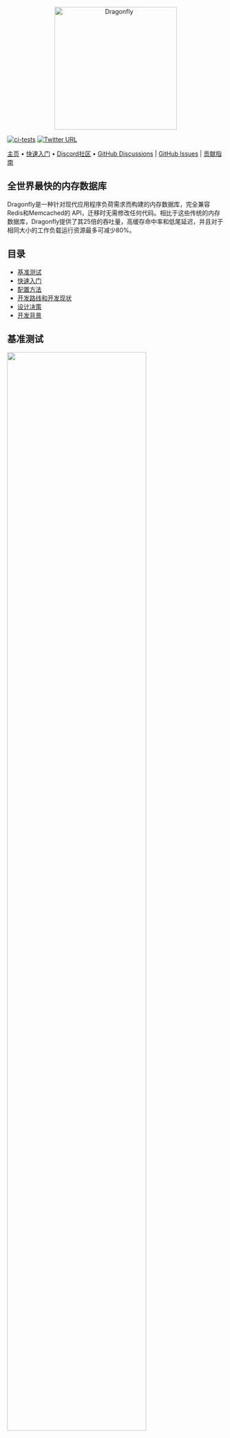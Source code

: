 <p align="center">
  <a href="https://dragonflydb.io">
    <img  src="https://raw.githubusercontent.com/dragonflydb/dragonfly/main/.github/images/logo-full.svg"
      width="284" border="0" alt="Dragonfly">
  </a>
</p>



[![ci-tests](https://github.com/dragonflydb/dragonfly/actions/workflows/ci.yml/badge.svg)](https://github.com/dragonflydb/dragonfly/actions/workflows/ci.yml) [![Twitter URL](https://img.shields.io/twitter/follow/dragonflydbio?style=social)](https://twitter.com/dragonflydbio)


[主页](https://dragonflydb.io/) • [快速入门](https://github.com/dragonflydb/dragonfly/tree/main/docs/quick-start) • [Discord社区](https://discord.gg/HsPjXGVH85) • [GitHub Discussions](https://github.com/dragonflydb/dragonfly/discussions) | [GitHub Issues](https://github.com/dragonflydb/dragonfly/issues) | [贡献指南](https://github.com/dragonflydb/dragonfly/blob/main/CONTRIBUTING.md)

## 全世界最快的内存数据库

Dragonfly是一种针对现代应用程序负荷需求而构建的内存数据库，完全兼容Redis和Memcached的 API，迁移时无需修改任何代码。相比于这些传统的内存数据库，Dragonfly提供了其25倍的吞吐量，高缓存命中率和低尾延迟，并且对于相同大小的工作负载运行资源最多可减少80%。

## 目录

- [基准测试](#基准测试)
- [快速入门](./doc/快速入门)
- [配置方法](#配置方法)
- [开发路线和开发现状](#开发路线和开发现状)
- [设计决策](#设计决策)
- [开发背景](#开发背景)

## <a name="基准测试"><a/> 基准测试

<img src="http://static.dragonflydb.io/repo-assets/aws-throughput.svg" width="80%" border="0"/>

Dragonfly在c6gn.16xlarge上达到了每秒380万个查询（QPS），相比于Redis，吞吐量提高了25倍。

在Dragonfly的峰值吞吐量下，P99延迟如下：

| op    | r6g   | c6gn  | c7g   |
| ----- | ----- | ----- | ----- |
| set   | 0.8ms | 1ms   | 1ms   |
| get   | 0.9ms | 0.9ms | 0.8ms |
| setex | 0.9ms | 1.1ms | 1.3ms |

*所有基准测试均使用`memtier_benchmark`（见下文），根据服务器类型和实例类型调整线程数。`memtier`运行在独立的c6gn.16xlarge机器上。对于setex基准测试，我们使用了500的到期范围，以便其能够存活直到测试结束。*

```bash
  memtier_benchmark --ratio ... -t <threads> -c 30 -n 200000 --distinct-client-seed -d 256 \
     --expiry-range=...
```

当以管道模式运行，并设置参数`--pipeline=30`时，Dragonfly可以实现**10M qps**的SET操作和 **15M qps**的GET操作。

### Memcached / Dragonfly

我们在 AWS 的 `c6gn.16xlarge` 实例上比较了 memcached 和 Dragonfly。如下图所示，与 memcached 相比，Dragonfly 的吞吐量在读写两方面上都占据了优势，并且在延迟方面也还不错。对于写入工作，Dragonfly 的延迟更低，这是由于在 memcached 的写入路径上存在竞争（请参见[此处](docs/memcached_benchmark.md)）。

#### SET benchmark

|  Server   | QPS(thousands qps) | latency 99% |  99.9%  |
| :-------: | :----------------: | :---------: | :-----: |
| Dragonfly |       🟩 3844       |   🟩 0.9ms   | 🟩 2.4ms |
| Memcached |        806         |    1.6ms    |  3.2ms  |

#### GET benchmark

| Server    | QPS(thousands qps) | latency 99% |  99.9%  |
| --------- | :----------------: | :---------: | :-----: |
| Dragonfly |       🟩 3717       |     1ms     |  2.4ms  |
| Memcached |        2100        |  🟩 0.34ms   | 🟩 0.6ms |


对于读取基准测试，Memcached 表现出了更低的延迟，但在吞吐量方面比不上Dragonfly。

### 内存效率

在接下来的测试中，我们使用 `debug populate 5000000 key 1024` 命令向 Dragonfly 和 Redis 分别写入了约 5GB 的数据。然后我们使用 `memtier` 发送更新流量并使用 `bgsave` 命令启动快照。下图清楚地展示了这两个服务器在内存效率方面的表现。

<img src="http://static.dragonflydb.io/repo-assets/bgsave-memusage.svg" width="70%" border="0"/>

在空闲状态下，Dragonfly 比 Redis 节省约 30% 的内存。
在快照阶段，Dragonfly 也没有显示出任何明显的内存增加。
但同时，Redis 在峰值时的内存几乎达到了 Dragonfly 的 3 倍。
Dragonfly 完成快照也很快，仅在启动后几秒钟内就完成了。
有关 Dragonfly 内存效率的更多信息，请参见 [dashtable 文档](/docs/dashtable.md)。



## <a name="开发路线和开发现状"><a/>配置方法

Dragonfly 支持 Redis 的常见参数。
例如，您可以运行：`dragonfly --requirepass=foo --bind localhost`。

目前，Dragonfly 支持以下 Redis 特定参数：

* `port`：Redis 连接端口，默认为 `6379`。
* `bind`：使用本地主机名仅允许本地连接，使用公共 IP 地址允许外部连接到**该 IP 地址**。
* `requirepass`：AUTH 认证密码，默认为空 `""`。
* `maxmemory`：限制数据库使用的最大内存（以字节为单位）。`0` 表示程序将自动确定其最大内存使用量。默认为 `0`。
* `dir`：默认情况下，dragonfly docker 使用 `/data` 文件夹进行快照。CLI 使用的是 `""`。你可以使用 `-v` docker 选项将其映射到主机文件夹。
* `dbfilename`：保存/加载数据库的文件名。默认为 `dump`；

此外，还有 Dragonfly 特定的参数选项：

* `memcached_port`：在此端口上启用 memcached 兼容的 API。默认禁用。

* `keys_output_limit`：在`keys` 命令中返回的最大键数。默认为 `8192`。

  `keys` 命令是危险命令。我们会截断结果以避免在获取太多键时内存溢出。

* `dbnum`：`select` 支持的最大数据库数。

* `cache_mode`：请参见下面的 [缓存](#全新的缓存设计) 部分。

* `hz`：键到期评估频率。默认为 `100`。空闲时，使用较低的频率可以占用较少的 CPU资源，但这会导致清理过期键的速度下降。

* `snapshot_cron`：定时自动备份快照的 cron 表达式，使用标准的、精确到分钟的 cron 语法。默认为空 `""`。

  下面是一些 cron 表达式的示例，更多关于此参数的细节请参见[文档](https://www.dragonflydb.io/docs/managing-dragonfly/backups#the-snapshot_cron-flag)。

  | Cron 表达式      | 描述                               |
  |---------------|----------------------------------|
  | `* * * * *`   | 每分钟                              |
  | `*/5 * * * *` | 每隔 5 分钟 (00:00, 00:05, 00:10...) |
  | `5 */2 * * *` | 每隔 2 小时的第 5 分钟                   |
  | `0 0 * * *`   | 每天的 00:00 午夜                     |
  | `0 6 * * 1-5` | 从星期一到星期五的每天 06:00 黎明             |

* `save_schedule`：以 UTC 时间规范保存快照，格式： HH:MM（24 小时制时间）。默认为空 `""`。该参数被标记为弃用，新版本中推荐使用 `snapshot_cron` 参数替代。

* `primary_port_http_enabled`：如果为 true，则允许在主 TCP 端口上访问 HTTP 控制台。默认为 `true`。

* `admin_port`：如果设置，将在指定的端口上启用对控制台的管理访问。支持 HTTP 和 RESP 协议。默认禁用。

* `admin_bind`：如果设置，将管理控制台 TCP 连接绑定到给定地址。支持 HTTP 和 RESP 协议。默认为 `any`。

* `admin_nopass`: 如果设置，允许在不提供任何认证令牌的情况下，通过指定的端口访问管理控制台。同时支持 HTTP 和 RESP 协议。 默认为 `false`。

* `cluster_mode`：支持集群模式。目前仅支持 `emulated`。默认为空 `""`。

* `cluster_announce_ip`：集群模式下向客户端公开的 IP。

### 启动脚本示例，包含常用选项：

```bash
./dragonfly-x86_64 --logtostderr --requirepass=youshallnotpass --cache_mode=true -dbnum 1 --bind localhost --port 6379  --save_schedule "*:30" --maxmemory=12gb --keys_output_limit=12288 --dbfilename dump.rdb
```
还可以通过运行 `dragonfly --flagfile <filename>` 从配置文件中获取参数，配置文件的每行应该列出一个参数，并用等号代替键值参数的空格。

要获取更多选项，如日志管理或TLS支持，请运行 `dragonfly --help`。

## <a name="开发路线和开发现状"><a/>开发路线和开发现状

目前，Dragonfly支持约185个Redis命令以及除 `cas` 之外的所有 Memcached 命令。
我们几乎达到了Redis 5 API的水平。我们的下一个里程碑更新将会稳定基本功能并实现复刻API。
如果您发现您需要的命令尚未实现，请提出一个Issue。

对于dragonfly-native复制技术，我们正在设计一种分布式日志格式，该格式将支持更高的速度。

在实现复制功能之后，我们将继续实现API 3-6中其他缺失的Redis命令。

请参见[命令参考](https://dragonflydb.io/docs/category/command-reference)以了解Dragonfly当前支持的命令。

## <a name="设计决策"><a/> 设计决策

### 全新的缓存设计

Dragonfly采用单一的自适应缓存算法，该算法非常简单且具备高内存效率。
你可以通过使用 `--cache_mode=true` 参数来启用缓存模式。一旦启用了此模式，Dragonfly将会删除最低概率可能被使用的内容，但这只会在接近最大内存限制时发生。

### 相对准确的过期期限

过期范围限制最高为约4年。此外，**对于大于134217727ms（大约37小时）的到期期限**，毫秒精度级别（PEXPIRE/PSETEX等）会被简化到秒级。
这种舍入的误差小于0.001％，我希望这在长时间范围情况下是可以接受的。
如果这不符合你的使用需求，请与我联系或提出一个Issue，并解释您的情况。

关于与Redis实现之间的更多差异，请参见[此处](docs/differences.md)。

### 原生HTTP控制台和兼容Prometheus的标准

默认情况下，Dragonfly允许通过其主TCP端口（6379）进行HTTP访问。没错，您可以通过Redis协议或HTTP协议连接到Dragonfly - 服务器会在连接初始化期间自动识别协议。 不妨在你自己的浏览器中尝试一下。现在HTTP访问没有太多信息可供参考，但在将来，我们计划添加有用的调试和管理信息。如果您转到`: 6379/metrics` URL，您将看到一些兼容Prometheus的标准。

Prometheus导出的标准与Grafana仪表盘兼容，[请参见此处](tools/local/monitoring/grafana/provisioning/dashboards/dashboard.json)。

重要！HTTP控制台仅应在安全网络内访问。如果您将Dragonfly的TCP端口暴露在外部，则建议使用`--http_admin_console=false`或`--nohttp_admin_console`禁用控制台。


## <a name="开发背景"><a/>开发背景

Dragonfly始于一项实验，旨在探索如果在2022年重新设计内存数据库，它会是什么样子。基于我们作为内存存储的用户以及作为云服务公司的工程师的经验教训，我们得知需要保留Dragonfly的两个关键属性：a) 为其所有操作提供原子性保证，b) 保证在非常高的吞吐量下实现低于毫秒的延迟。

我们面临的首要挑战是如何充分利用当今云服务器的CPU、内存和I/O资源。为了解决这个问题，我们使用了 [无共享式架构（shared-nothing architecture）](https://en.wikipedia.org/wiki/Shared-nothing_architecture)，它允许我们在不同的线程之间分割内存存储的空间，使得每个线程可以管理自己的字典数据切片。我们称这些切片为“分片（shards）”。为无共享式架构提供线程和I/O管理功能的库在[这里](https://github.com/romange/helio)开源。

为了提供对多键并发操作的原子性保证，我们使用了最近学术研究的进展。我们选择了论文 ["VLL: a lock manager redesign for main memory database systems”](https://www.cs.umd.edu/~abadi/papers/vldbj-vll.pdf) 来开发Dragonfly的事务框架。无共享式架构和VLL的选择使我们能够在不使用互斥锁或自旋锁的情况下组合原子的多键操作。这是我们 PoC 的一个重要里程碑，它的性能在商业和开源解决方案中脱颖而出。

我们面临的第二个挑战是为新存储设计更高效的数据结构。为了实现这个目标，我们基于论文["Dash: Scalable Hashing on Persistent Memory"](https://arxiv.org/pdf/2003.07302.pdf)构建了核心哈希表结构。这篇论文本身是以持久性内存为中心的，与主存没有直接相关性。

然而，它非常适用于我们的问题。它提出了一种哈希表设计，允许我们维护Redis字典中存在的两个特殊属性：a) 数据存储增长时的渐进式哈希能力；b）使用无状态扫描操作时，遍历变化的字典的能力。除了这两个属性之外，Dash在CPU和内存方面都更加高效。通过利用Dash的设计，我们能够进一步创新，实现以下功能：

- 针对TTL的高效记录过期功能。
- 一种新颖的缓存驱逐算法，具有比其他缓存策略（如LRU和LFU）更高的命中率，同时**零内存开销**。
- 一种新颖的无fork快照算法。

在我们为Dragonfly打下基础并满意其[性能](#基准测试)后，我们开始实现Redis和Memcached功能。
目前，我们已经实现了约185个Redis命令（大致相当于Redis 5.0 API）和13个Memcached命令。

最后，<br>
<em>我们的使命是构建一个设计良好、超高速、成本效益高的云工作负载内存数据存储系统，利用最新的硬件技术。我们旨在解决当前解决方案的痛点，同时保留其产品API和优势。</em>